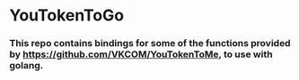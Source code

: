 # YouTokenToGo

### This repo contains bindings for some of the functions provided by https://github.com/VKCOM/YouTokenToMe, to use with golang.
